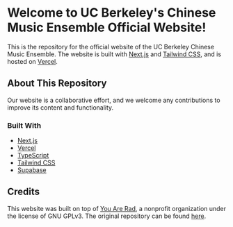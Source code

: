 # Welcome to UC Berkeley's Chinese Music Ensemble Official Website!

This is the repository for the official website of the UC Berkeley Chinese Music Ensemble. The website is built with [Next.js](https://nextjs.org/) and [Tailwind CSS](https://tailwindcss.com/), and is hosted on [Vercel](https://vercel.com/home?utm_source=youarerad&utm_campaign=oss).

## About This Repository

Our website is a collaborative effort, and we welcome any contributions to improve its content and functionality.

### Built With

- [Next.js](https://nextjs.org/)
- [Vercel](https://vercel.com/home?utm_source=youarerad&utm_campaign=oss)
- [TypeScript](https://www.typescriptlang.org/)
- [Tailwind CSS](https://tailwindcss.com/)
- [Supabase](https://supabase.io/)

## Credits

This website was built on top of [You Are Rad](https://youarerad.org/), a nonprofit organization under the license of GNU GPLv3. The original repository can be found [here](https://github.com/youarerad/youareradweb).
